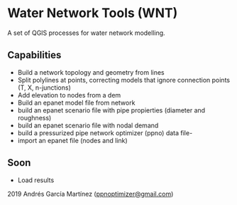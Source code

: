 # Water Network Tools (WNT)
A set of QGIS processes for water network modelling.

## Capabilities
- Build a network topology and geometry from lines
- Split polylines at points, correcting models that ignore connection points (T, X, n-junctions)
- Add elevation to nodes from a dem
- Build an epanet model file from network
- build an epanet scenario file with pipe propierties (diameter and roughness)
- build an epanet scenario file with nodal demand
- build a pressurized pipe network optimizer (ppno) data file-
- import an epanet file (nodes and link)

## Soon
- Load results

2019 Andrés García Martínez (ppnoptimizer@gmail.com)

